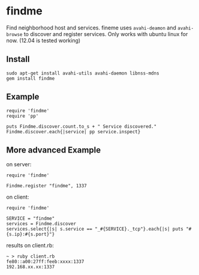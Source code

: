 findme
======

Find neighborhood host and services. fineme uses `avahi-deamon` and `avahi-browse` to discover and register services. Only works with ubuntu linux for now. (12.04 is tested working)


Install
-------
    sudo apt-get install avahi-utils avahi-daemon libnss-mdns
    gem install findme
    
Example
-------

    require 'findme'
    require 'pp'

    puts Findme.discover.count.to_s + " Service discovered."
    Findme.discover.each{|service| pp service.inspect}
    
More advanced Example
---------------------

on server:

    require 'findme'

    Findme.register "findme", 1337

on client:
    
    require 'findme'

    SERVICE = "findme"
    services = Findme.discover
    services.select{|s| s.service == "_#{SERVICE}._tcp"}.each{|s| puts "#{s.ip}:#{s.port}"}

results on client.rb:

    ~ > ruby client.rb
    fe80::a00:27ff:feeb:xxxx:1337
    192.168.xx.xx:1337

